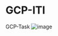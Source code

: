 # GCP-ITI
GCP-Task
![image](https://user-images.githubusercontent.com/99266660/217434774-02afd1be-fb29-42f9-8fd2-464f5e583230.png)
